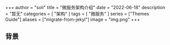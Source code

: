 +++
author = "soli"
title = "微服务架构介绍"
date = "2022-06-18"
description = "暂无"
categories = [
"架构"
]
tags = [
"微服务"
]
series = ["Themes Guide"]
aliases = ["migrate-from-jekyl"]
image = "img.png"
+++
<!--more-->
## 背景
